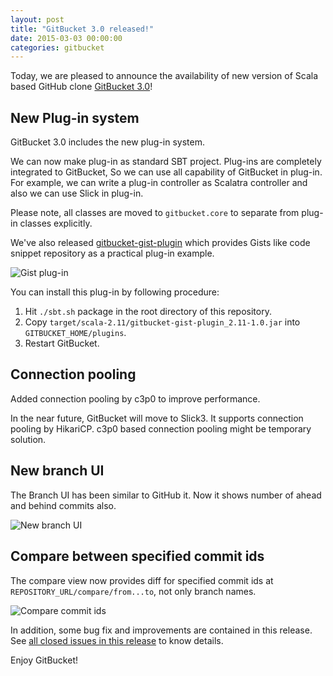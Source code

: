 ```yaml
---
layout: post
title: "GitBucket 3.0 released!"
date: 2015-03-03 00:00:00
categories: gitbucket
---
```


Today, we are pleased to announce the availability of new version of Scala based GitHub clone [GitBucket 3.0](https://github.com/takezoe/gitbucket/releases/tag/3.0)!

## New Plug-in system

GitBucket 3.0 includes the new plug-in system.

We can now make plug-in as standard SBT project. Plug-ins are completely integrated to GitBucket, So we can use all capability of GitBucket in plug-in. For example, we can write a plug-in controller as Scalatra controller and also we can use Slick in plug-in.

Please note, all classes are moved to `gitbucket.core` to separate from plug-in classes explicitly.

We've also released [gitbucket-gist-plugin](https://github.com/takezoe/gitbucket-gist-plugin) which provides Gists like code snippet repository as a practical plug-in example.

![Gist plug-in]({{site.baseurl}}/images/gitbucket-3.0/gist_plugin.png)

You can install this plug-in by following procedure:

1. Hit `./sbt.sh` package in the root directory of this repository.
2. Copy `target/scala-2.11/gitbucket-gist-plugin_2.11-1.0.jar` into `GITBUCKET_HOME/plugins`.
3. Restart GitBucket.

## Connection pooling

Added connection pooling by c3p0 to improve performance.

In the near future, GitBucket will move to Slick3. It supports connection pooling by HikariCP. c3p0 based connection pooling might be temporary solution.

## New branch UI

The Branch UI has been similar to GitHub it. Now it shows number of ahead and behind commits also.

![New branch UI]({{site.baseurl}}/images/gitbucket-3.0/new_branch_ui.png)

## Compare between specified commit ids

The compare view now provides diff for specified commit ids at `REPOSITORY_URL/compare/from...to`, not only branch names.

![Compare commit ids]({{site.baseurl}}/images/gitbucket-3.0/compare_commit_id.png)

In addition, some bug fix and improvements are contained in this release. See [all closed issues in this release](https://github.com/takezoe/gitbucket/issues?q=is%3Aclosed+milestone%3A3.0) to know details.

Enjoy GitBucket!
